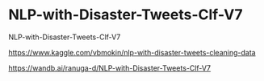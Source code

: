 # NLP-with-Disaster-Tweets-Clf-V7
NLP-with-Disaster-Tweets-Clf-V7

https://www.kaggle.com/vbmokin/nlp-with-disaster-tweets-cleaning-data

https://wandb.ai/ranuga-d/NLP-with-Disaster-Tweets-Clf-V7
